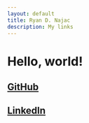 ```yaml
---
layout: default
title: Ryan D. Najac
description: My links
---
```


# Hello, world!
## [GitHub](https://github.com/rdnajac)
## [LinkedIn](https://www.linkedin.com/in/ryan-najac/)

